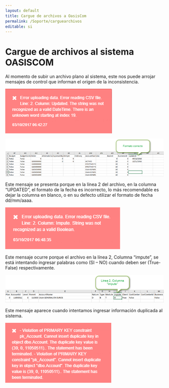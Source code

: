 ```yaml
---
layout: default
title: Cargue de archivos a OasisCom
permalink: /Soporte/carguearchivos
editable: si
---
```


# Cargue de archivos al sistema OASISCOM

Al momento de subir un archivo plano al sistema, este nos puede arrojar mensajes de control que informan el origen de la inconsistencia.  


![](archivo.png)


![](archivo1.png)


Este mensaje se presenta porque en la línea 2 del archivo, en la columna “UPDATED”, el formato de la fecha es incorrecto, lo más recomendable es dejar la columna en blanco, o en su defecto utilizar el formato de fecha dd/mm/aaaa.  


![](archivo2.png)


Este mensaje ocurre porque el archivo en la línea 2, Columna “impute”, se está intentando ingresar palabras como (SI – NO) cuando deben ser (True-False) respectivamente.  


![](archivo3.png)


Este mensaje aparece cuando intentamos ingresar información duplicada al sistema.  

![](archivo4.png)



